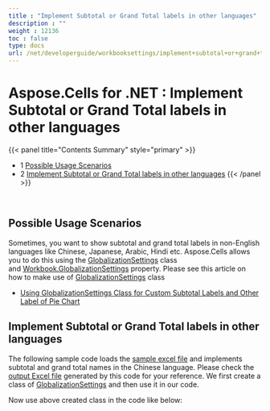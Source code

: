 ```yaml
---
title : "Implement Subtotal or Grand Total labels in other languages" 
description : "" 
weight : 12136 
toc : false
type: docs
url: /net/developerguide/workbooksettings/implement+subtotal+or+grand+total+labels+in+other+languages/
---
```


# Aspose.Cells for .NET : Implement Subtotal or Grand Total labels in other languages


{{< panel title="Contents Summary" style="primary" >}}
*   1 [Possible Usage Scenarios](#possible-usage-scenarios)
*   2 [Implement Subtotal or Grand Total labels in other languages](#implement-subtotal-or-grand-total-labels-in-other-languages)
{{< /panel >}}
 

 

## Possible Usage Scenarios

Sometimes, you want to show subtotal and grand total labels in non-English languages like Chinese, Japanese, Arabic, Hindi etc. Aspose.Cells allows you to do this using the [GlobalizationSettings](https://apireference.aspose.com/net/cells/aspose.cells/globalizationsettings) class and [Workbook.GlobalizationSettings](https://apireference.aspose.com/net/cells/aspose.cells/workbooksettings/properties/globalizationsettings) property. Please see this article on how to make use of [GlobalizationSettings](https://apireference.aspose.com/net/cells/aspose.cells/globalizationsettings) class

*   [Using GlobalizationSettings Class for Custom Subtotal Labels and Other Label of Pie Chart](https://docs2.aspose.com/cells/net/developerguide/workbooksettings/using+globalizationsettings+class+for+custom+subtotal+labels+and+other+label+of+pie+chart)

## Implement Subtotal or Grand Total labels in other languages

The following sample code loads the [sample excel file](https://docs2.aspose.com/cells/net/attachments/5013580/5115151.xlsx) and implements subtotal and grand total names in the Chinese language. Please check the [output Excel file](https://docs2.aspose.com/cells/net/attachments/5013580/5115152.xlsx) generated by this code for your reference. We first create a class of [GlobalizationSettings](https://apireference.aspose.com/net/cells/aspose.cells/globalizationsettings) and then use it in our code.

  
Now use above created class in the code like below:

